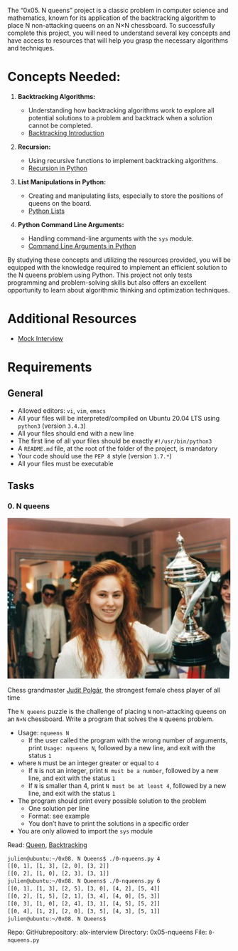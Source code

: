 The “0x05. N queens” project is a classic problem in computer science and mathematics, known for its application of the backtracking algorithm to place N non-attacking queens on an N×N chessboard. To successfully complete this project, you will need to understand several key concepts and have access to resources that will help you grasp the necessary algorithms and techniques.

# Concepts Needed:

1. **Backtracking Algorithms:**

    - Understanding how backtracking algorithms work to explore all potential solutions to a problem and backtrack when a solution cannot be completed.
    - [Backtracking Introduction](https://intranet.alxswe.com/rltoken/Gbaz9HkwvR9FX4zjBt9dSw)

2. **Recursion:**

    - Using recursive functions to implement backtracking algorithms.
    - [Recursion in Python](https://intranet.alxswe.com/rltoken/X1vaNXgy_pPyvKfOJm90XQ)

3. **List Manipulations in Python:**

    - Creating and manipulating lists, especially to store the positions of queens on the board.
    - [Python Lists](https://intranet.alxswe.com/rltoken/P3KbYxmdtSeoJvVfr9Iv0w)

4. **Python Command Line Arguments:**

    - Handling command-line arguments with the `sys` module.
    - [Command Line Arguments in Python](https://intranet.alxswe.com/rltoken/2IF4V6xsY_Nq-xcGDK3Bhw)

By studying these concepts and utilizing the resources provided, you will be equipped with the knowledge required to implement an efficient solution to the N queens problem using Python. This project not only tests programming and problem-solving skills but also offers an excellent opportunity to learn about algorithmic thinking and optimization techniques.

# Additional Resources
- [Mock Interview](https://intranet.alxswe.com/rltoken/aQ3uJmGVeZa-R6B1jYTjXg)

# Requirements

## General
- Allowed editors: `vi`, `vim`, `emacs`
- All your files will be interpreted/compiled on Ubuntu 20.04 LTS using `python3` (version `3.4.3`)
- All your files should end with a new line
- The first line of all your files should be exactly `#!/usr/bin/python3`
- A `README.md` file, at the root of the folder of the project, is mandatory
- Your code should use the `PEP 8` style (version `1.7.*`)
- All your files must be executable

## Tasks

### 0. N queens

![Judit Polgar](Judit-photo1_602x433.jpg)

Chess grandmaster [Judit Polgár](https://intranet.alxswe.com/rltoken/fZ1ecpPEmVL9nvkBn8WQGg), the strongest female chess player of all time


The `N queens` puzzle is the challenge of placing `N` non-attacking queens on an `N×N` chessboard. Write a program that solves the `N` queens problem.

- Usage: `nqueens N`
    - If the user called the program with the wrong number of arguments, print `Usage: nqueens N`, followed by a new line, and exit with the status `1`
- where `N` must be an integer greater or equal to `4`
    - If `N` is not an integer, print `N must be a number`, followed by a new line, and exit with the status `1`
    - If `N` is smaller than 4, print `N must be at least 4`, followed by a new line, and exit with the status `1`
- The program should print every possible solution to the problem
    - One solution per line
    - Format: see example
    - You don’t have to print the solutions in a specific order
- You are only allowed to import the `sys` module

Read: [Queen](https://intranet.alxswe.com/rltoken/ghWqI1wvx6g-Ul7nrufMKA), [Backtracking](https://intranet.alxswe.com/rltoken/-hgZbgRFkwmxaKnLnCIuEQ)

```bash
julien@ubuntu:~/0x08. N Queens$ ./0-nqueens.py 4
[[0, 1], [1, 3], [2, 0], [3, 2]]
[[0, 2], [1, 0], [2, 3], [3, 1]]
julien@ubuntu:~/0x08. N Queens$ ./0-nqueens.py 6
[[0, 1], [1, 3], [2, 5], [3, 0], [4, 2], [5, 4]]
[[0, 2], [1, 5], [2, 1], [3, 4], [4, 0], [5, 3]]
[[0, 3], [1, 0], [2, 4], [3, 1], [4, 5], [5, 2]]
[[0, 4], [1, 2], [2, 0], [3, 5], [4, 3], [5, 1]]
julien@ubuntu:~/0x08. N Queens$
```

Repo:
GitHubrepository: alx-interview
Directory: 0x05-nqueens
File: `0-nqueens.py`
